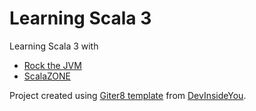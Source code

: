 # Learning Scala 3

Learning Scala 3 with
* [Rock the JVM](https://www.youtube.com/watch?v=S2YwlkAyP2U&list=PLmtsMNDRU0BwsVUbhsH2HMqDMPNhQ0HPc&index=1) 
* [ScalaZONE](https://scala.zone/courses/scala)

Project created using [Giter8 template](https://github.com/DevInsideYou/scala3-seed.g8) from [DevInsideYou](https://github.com/DevInsideYou).